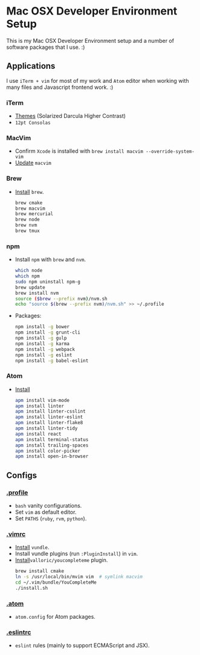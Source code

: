# Mac OSX Developer Environment Setup
This is my Mac OSX Developer Environment setup and a number of software packages
that I use. :)

## Applications
I use `iTerm + vim` for most of my work and `Atom` editor when working with
many files and Javascript frontend work. :)

### iTerm
- [Themes](http://iterm2colorschemes.com) (Solarized Darcula Higher Contrast)
- `12pt Consolas`

### MacVim
- Confirm `Xcode` is installed with `brew install macvim --override-system-vim`
- [Update](http://www.prioritized.net/blog/upgrading-vim-on-os-x/) `macvim`

### Brew
- [Install](http://brew.sh) `brew`.
    ```bash
    brew cmake
    brew macvim
    brew mercurial
    brew node
    brew nvm
    brew tmux
    ```

### npm
- Install `npm` with `brew` and `nvm`.
    ```bash
    which node
    which npm
    sudo npm uninstall npm-g
    brew update
    brew install nvm
    source ($brew --prefix nvm)/nvm.sh
    echo "source $(brew --prefix nvm)/nvm.sh" >> ~/.profile
    ```

- Packages:
    ```bash
    npm install -g bower
    npm install -g grunt-cli
    npm install -g gulp
    npm install -g karma
    npm install -g webpack
    npm install -g eslint
    npm install -g babel-eslint
    ```

### Atom
- [Install](https://atom.io)
    ```bash
    apm install vim-mode
    apm install linter
    apm install linter-csslint
    apm install linter-eslint
    apm install linter-flake8
    apm install linter-tidy
    apm install react
    apm install terminal-status
    apm install trailing-spaces
    apm install color-picker
    apm install open-in-browser
    ```



## Configs
### [.profile](configs/.profile)
- `bash` vanity configurations.
- Set `vim` as default editor.
- Set `PATHS` (`ruby`, `rvm`, `python`).

### [.vimrc](configs/.vimrc)
- [Install](https://github.com/gmarik/Vundle.vim) `vundle`.
- Install vundle plugins (run `:PluginInstall`) in `vim`.
- [Install](https://github.com/Valloric/YouCompleteMe)`valloric/youcompleteme` plugin.
    ```bash
    brew install cmake
    ln -s /usr/local/bin/mvim vim  # symlink macvim
    cd ~/.vim/bundle/YouCompleteMe
    ./install.sh
    ```

### [.atom](configs/.atom)
- `atom.config` for Atom packages.

### [.eslintrc](configs/.eslintrc)
- `eslint` rules (mainly to support ECMAScript and JSX).

